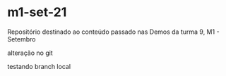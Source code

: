# m1-set-21
Repositório destinado ao conteúdo passado nas Demos da turma 9, M1 - Setembro

alteração no git

testando branch local